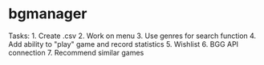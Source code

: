 # bgmanager

Tasks:
    1. Create .csv 
    2. Work on menu
    3. Use genres for search function
    4. Add ability to "play" game and record statistics
    5. Wishlist
    6. BGG API connection
    7. Recommend similar games
